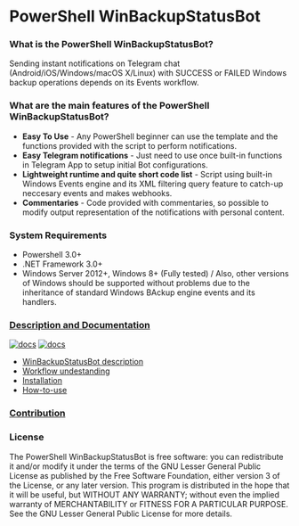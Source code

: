# PowerShell WinBackupStatusBot

### What is the PowerShell WinBackupStatusBot?
 Sending instant notifications on Telegram chat (Android/iOS/Windows/macOS X/Linux) with SUCCESS or FAILED Windows backup operations depends on its Events workflow.


### What are the main features of the PowerShell WinBackupStatusBot?

* **Easy To Use** - Any PowerShell beginner can use the template and the functions provided with the script to perform notifications.
* **Easy Telegram notifications** - Just need to use once built-in functions in Telegram App to setup initial Bot configurations.
* **Lightweight runtime and quite short code list** - Script using built-in Windows Events engine and its XML filtering query feature to catch-up neccesary events and makes webhooks.
* **Commentaries** - Code provided with commentaries, so possible to modify output representation of the notifications with personal content.

### System Requirements

* Powershell 3.0+ 
* .NET Framework 3.0+
* Windows Server 2012+, Windows 8+ (Fully tested) / Also, other versions of Windows should be supported without problems due to the inheritance of standard Windows BAckup engine events and its handlers.

### [Description and Documentation](https://zv09.github.io/WinBackupStatusBot/#documentation)   
[![docs](https://img.shields.io/badge/Docs:-HTML-blue?style=plastic&logo=CSS3)](https://zv09.github.io/WinBackupStatusBot/#documentation)  [![docs](https://img.shields.io/badge/Docs:-Markdown%20Index.md-yellow?style=plastic&logo=Mardown)](docs/index.md)

*  [WinBackupStatusBot description](https://zv09.github.io/WinBackupStatusBot/#description)
*  [ Workflow undestanding](https://zv09.github.io/WinBackupStatusBot/#workflow)
*  [Installation](https://zv09.github.io/WinBackupStatusBot/#installation)
*  [How-to-use](https://zv09.github.io/WinBackupStatusBot/#how-to-use)

### [Contribution](https://zv09.github.io/WinBackupStatusBot/#contribution)

### License

The PowerShell WinBackupStatusBot is free software: you can redistribute it and/or modify it under the terms of the GNU Lesser General Public License as published by the Free Software Foundation, either version 3 of the License, or any later version.
This program is distributed in the hope that it will be useful, but WITHOUT ANY WARRANTY; without even the implied warranty of MERCHANTABILITY or FITNESS FOR A PARTICULAR PURPOSE.
See the GNU Lesser General Public License for more details.




